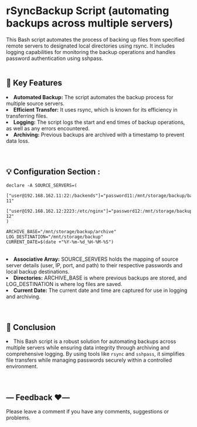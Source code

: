 rSyncBackup Script (automating backups across multiple servers)
====================================
This Bash script automates the process of backing up files from specified remote servers to designated local directories using rsync. It includes logging capabilities for monitoring the backup operations and handles password authentication using sshpass.
<br><br>

## 🌟 Key Features
<li><strong>Automated Backup:</strong> The script automates the backup process for multiple source servers.</li>
<li><strong>Efficient Transfer:</strong> It uses rsync, which is known for its efficiency in transferring files.</li>
<li><strong>Logging:</strong> The script logs the start and end times of backup operations, as well as any errors encountered.</li>
<li><strong>Archiving:</strong> Previous backups are archived with a timestamp to prevent data loss.</li>
<br><br>


## 💡 Configuration Section :
```shell
declare -A SOURCE_SERVERS=(
    ["user@192.168.162.11:22:/backends"]="password11:/mnt/storage/backup/backends-11"
    ["user@192.168.162.12:2223:/etc/nginx"]="password12:/mnt/storage/backup/nginx-12"
)

ARCHIVE_BASE="/mnt/storage/backup/archive"
LOG_DESTINATION="/mnt/storage/backup"
CURRENT_DATE=$(date +"%Y-%m-%d_%H-%M-%S")
```
<br>
<li><strong>Associative Array:</strong> SOURCE_SERVERS holds the mapping of source server details (user, IP, port, and path) to their respective passwords and local backup destinations.</li>
<li><strong>Directories:</strong> ARCHIVE_BASE is where previous backups are stored, and LOG_DESTINATION is where log files are saved.</li>
<li><strong>Current Date:</strong> The current date and time are captured for use in logging and archiving.</li>
<br><br>


## 📜 Conclusion
<li> This Bash script is a robust solution for automating backups across multiple servers while ensuring data integrity through archiving and comprehensive logging. By using tools like <code>rsync</code> and <code>sshpass</code>, it simplifies file transfers while managing passwords securely within a controlled environment. </li>
<br><br>


## — Feedback ❤️—
Please leave a comment if you have any comments, suggestions or problems.

